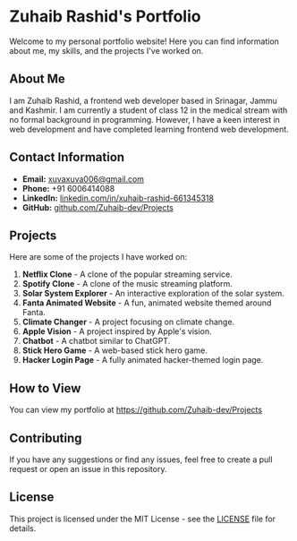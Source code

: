 # Zuhaib Rashid's Portfolio

Welcome to my personal portfolio website! Here you can find information about me, my skills, and the projects I've worked on.

## About Me

I am Zuhaib Rashid, a frontend web developer based in Srinagar, Jammu and Kashmir. I am currently a student of class 12 in the medical stream with no formal background in programming. However, I have a keen interest in web development and have completed learning frontend web development.

## Contact Information

- **Email:** [xuvaxuva006@gmail.com](mailto:xuvaxuva006@gmail.com)
- **Phone:** +91 6006414088
- **LinkedIn:** [linkedin.com/in/xuhaib-rashid-661345318](https://www.linkedin.com/in/xuhaib-rashid-661345318)
- **GitHub:** [github.com/Zuhaib-dev/Projects](https://github.com/Zuhaib-dev/Projects.git)

## Projects

Here are some of the projects I have worked on:

1. **Netflix Clone** - A clone of the popular streaming service.
2. **Spotify Clone** - A clone of the music streaming platform.
3. **Solar System Explorer** - An interactive exploration of the solar system.
4. **Fanta Animated Website** - A fun, animated website themed around Fanta.
5. **Climate Changer** - A project focusing on climate change.
6. **Apple Vision** - A project inspired by Apple's vision.
7. **Chatbot** - A chatbot similar to ChatGPT.
8. **Stick Hero Game** - A web-based stick hero game.
9. **Hacker Login Page** - A fully animated hacker-themed login page.

## How to View

You can view my portfolio at https://github.com/Zuhaib-dev/Projects

## Contributing

If you have any suggestions or find any issues, feel free to create a pull request or open an issue in this repository.

## License

This project is licensed under the MIT License - see the [LICENSE](LICENSE) file for details.

